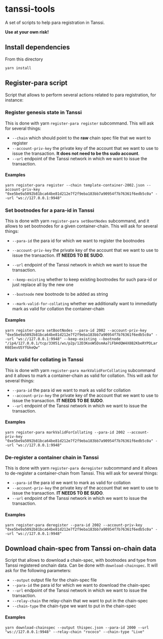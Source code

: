 # tanssi-tools

A set of scripts to help para registration in Tanssi.

**Use at your own risk!**

## Install dependencies

From this directory

`yarn install`

## Register-para script

Script that allows to perform several actions related to para registration, for instance:

### Register genesis state in Tanssi
This is done with yarn `register-para register` subcommand. This will ask for several things:
- `--chain` which should point to the **raw** chain spec file that we want to register
- `--account-priv-key` the private key of the account that we want to use to issue the transaction. **It does not need to be ths sudo account**.
- `--url` endpoint of the Tanssi network in which we want to issue the transaction.


#### Examples

`yarn register-para register --chain template-container-2002.json --account-priv-key "0xe5be9a5092b81bca64be81d212e7f2f9eba183bb7a90954f7b76361f6edb5c0a" --url "ws://127.0.0.1:9948"`

### Set bootnodes for a para-id in Tanssi
This is done with yarn `register-para setBootNodes` subcommand, and it allows to set bootnodes for a given container-chain. This will ask for several things:
- `--para-id` the para id for which we want to register the bootnodes
- `--account-priv-key` the private key of the account that we want to use to issue the transaction. **IT NEEDS TO BE SUDO**.
- `--url` endpoint of the Tanssi network in which we want to issue the transaction.

- `--keep-existing` whether to keep existing bootnodes for such para-id or just replace all by the new one

- `--bootnode` new bootnode to be added as string

- `--mark-valid-for-collating` whether we additionally want to immediatly mark as valid for collation the container-chain

#### Examples

`yarn register-para setBootNodes --para-id 2002 --account-priv-key "0xe5be9a5092b81bca64be81d212e7f2f9eba183bb7a90954f7b76361f6edb5c0a" --url "ws://127.0.0.1:9948" --keep-existing --bootnode "/ip4/127.0.0.1/tcp/33051/ws/p2p/12D3KooWSDsmAa7iFbHdQW4X8B2KbeRYPDLarK6EbevUSYfGkeQw"`

### Mark valid for collating in Tanssi
This is done with yarn `register-para markValidForCollating` subcommand and it allows to mark a container-chain as valid for collation. This will ask for several things:
- `--para-id` the para id we want to mark as valid for collation
- `--account-priv-key` the private key of the account that we want to use to issue the transaction. **IT NEEDS TO BE SUDO**.
- `--url` endpoint of the Tanssi network in which we want to issue the transaction.

#### Examples

`yarn register-para markValidForCollating --para-id 2002 --account-priv-key "0xe5be9a5092b81bca64be81d212e7f2f9eba183bb7a90954f7b76361f6edb5c0a" --url "ws://127.0.0.1:9948"`


### De-register a container chain in Tanssi
This is done with yarn `register-para deregister` subcommand and it allows to de-register a container-chain from Tanssi. This will ask for several things:
- `--para-id` the para id we want to mark as valid for collation
- `--account-priv-key` the private key of the account that we want to use to issue the transaction. **IT NEEDS TO BE SUDO**.
- `--url` endpoint of the Tanssi network in which we want to issue the transaction.

#### Examples

`yarn register-para deregister --para-id 2002 --account-priv-key "0xe5be9a5092b81bca64be81d212e7f2f9eba183bb7a90954f7b76361f6edb5c0a" --url "ws://127.0.0.1:9948"`

## Download chain-spec from Tanssi on-chain data

Script that allows to download a chain-spec, with bootnodes and type from Tanssi registered onchain data. Can be done with `download-chainspec`. It will ask for the following parameters:

- `--output` output file for the chain-spec file
- `--para-id` the para id for which we want to download the chain-spec
- `--url` endpoint of the Tanssi network in which we want to issue the transaction.
- `--relay-chain` the relay-chain that we want to put in the chain-spec
- `--chain-type` the chain-type we want to put in the chain-spec

#### Examples

`yarn download-chainspec --output thispec.json --para-id 2000 --url "ws://127.0.0.1:9948" --relay-chain "rococo" --chain-type "Live"`